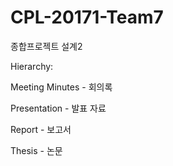 # CPL-20171-Team7
종합프로젝트 설계2

Hierarchy:

Meeting Minutes - 회의록

Presentation    - 발표 자료

Report          - 보고서

Thesis          - 논문
